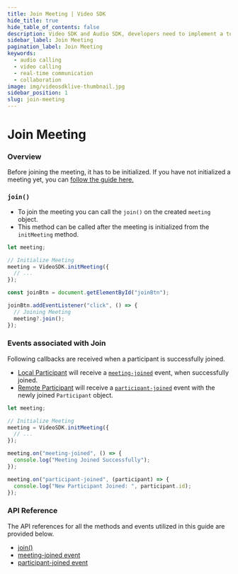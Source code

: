 ```yaml
---
title: Join Meeting | Video SDK
hide_title: true
hide_table_of_contents: false
description: Video SDK and Audio SDK, developers need to implement a token server. This requires efforts on both the front-end and backend.
sidebar_label: Join Meeting
pagination_label: Join Meeting
keywords:
  - audio calling
  - video calling
  - real-time communication
  - collaboration
image: img/videosdklive-thumbnail.jpg
sidebar_position: 1
slug: join-meeting
---
```


# Join Meeting

### Overview

Before joining the meeting, it has to be initialized. If you have not initialized a meeting yet, you can [follow the guide here.](./initialise-meeting)

### `join()`

- To join the meeting you can call the `join()` on the created `meeting` object.
- This method can be called after the meeting is initialized from the `initMeeting` method.

```js
let meeting;

// Initialize Meeting
meeting = VideoSDK.initMeeting({
  // ...
});

const joinBtn = document.getElementById("joinBtn");

joinBtn.addEventListener("click", () => {
  // Joining Meeting
  meeting?.join();
});
```

### Events associated with Join

Following callbacks are received when a participant is successfully joined.

- [Local Participant](../concept-and-architecture#2-participant) will receive a [`meeting-joined`](/javascript/api/sdk-reference/meeting-class/events#meeting-joined) event, when successfully joined.
- [Remote Participant](../concept-and-architecture#2-participant) will receive a [`participant-joined`](/javascript/api/sdk-reference/meeting-class/events#participant-joined) event with the newly joined `Participant` object.

```js
let meeting;

// Initialize Meeting
meeting = VideoSDK.initMeeting({
  // ...
});

meeting.on("meeting-joined", () => {
  console.log("Meeting Joined Successfully");
});

meeting.on("participant-joined", (participant) => {
  console.log("New Participant Joined: ", participant.id);
});
```

### API Reference

The API references for all the methods and events utilized in this guide are provided below.

- [join()](/javascript/api/sdk-reference/meeting-class/methods#join)
- [meeting-joined event](/javascript/api/sdk-reference/meeting-class/events#meeting-joined)
- [participant-joined event](/javascript/api/sdk-reference/meeting-class/events#participant-joined)
